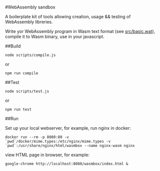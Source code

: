 #WebAssembly sandbox

A boilerplate kit of tools allowing creation, usage && testing of WebAssembly libreries.

Write yor WebAssembly program in Wasm text format (see [src/basic.wat](src/basic.wat)), compile it to Wasm binary, use in your javascript.

##Build

```
node scripts/compile.js
```

or

```
npm run compile
```

##Test

```
node scripts/test.js
```

or

```
npm run test
```

##Run

Set up your local webserver, for example, run nginx in docker:

```
docker run --rm -p 8080:80 -v `pwd`/docker/mime.types:/etc/nginx/mime.types -v `pwd`:/usr/share/nginx/html/wasmbox --name nginx-wasm nginx
```

view HTML page in browser, for example:

```
google-chrome http://localhost:8080/wasmbox/index.html &
```

